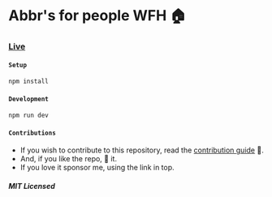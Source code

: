 # Abbr's for people WFH  🏠

### [Live](https://wfh-abbrs.vercel.app/)

#### `Setup`

```bash
npm install
```

#### `Development`

```bash
npm run dev
```

#### `Contributions`

- If you wish to contribute to this repository, read the [contribution guide](./CONTRIBUTING.md) 😬.
- And, if you like the repo, 🌟 it.
- If you love it sponsor me, using the link in top.

##### MIT Licensed
